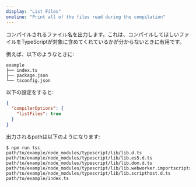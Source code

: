 ```yaml
---
display: "List Files"
oneline: "Print all of the files read during the compilation"
---
```


コンパイルされるファイル名を出力します。これは、コンパイルしてほしいファイルをTypeScriptが対象に含めてくれているかが分からないときに有用です。

例えば、以下のようなときに:

```
example
├── index.ts
├── package.json
└── tsconfig.json
```

以下の設定をすると:

```json
{
  "compilerOptions": {
    "listFiles": true
  }
}
```

出力されるpathは以下のようになります:

```
$ npm run tsc
path/to/example/node_modules/typescript/lib/lib.d.ts
path/to/example/node_modules/typescript/lib/lib.es5.d.ts
path/to/example/node_modules/typescript/lib/lib.dom.d.ts
path/to/example/node_modules/typescript/lib/lib.webworker.importscripts.d.ts
path/to/example/node_modules/typescript/lib/lib.scripthost.d.ts
path/to/example/index.ts
```
